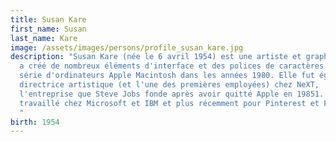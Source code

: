 ```yaml
---
title: Susan Kare
first_name: Susan
last_name: Kare
image: /assets/images/persons/profile_susan_kare.jpg
description: "Susan Kare (née le 6 avril 1954) est une artiste et graphiste qui
  a créé de nombreux éléments d'interface et des polices de caractères pour la
  série d'ordinateurs Apple Macintosh dans les années 1980. Elle fut également
  directrice artistique (et l'une des premières employées) chez NeXT,
  l'entreprise que Steve Jobs fonde après avoir quitté Apple en 19851. Elle a
  travaillé chez Microsoft et IBM et plus récemment pour Pinterest et Facebook.
  "
birth: 1954
---
```

